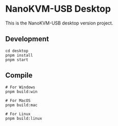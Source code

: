 # NanoKVM-USB Desktop

This is the NanoKVM-USB desktop version project.

## Development

```shell
cd desktop
pnpm install
pnpm start
```

## Compile

```shell
# For Windows
pnpm build:win

# For MacOS
pnpm build:mac

# For Linux
pnpm build:linux
```
